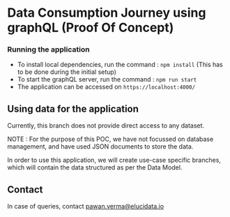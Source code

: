 # Data Consumption Journey using graphQL (Proof Of Concept)
  
### Running the application

- To install local dependencies, run the command : `npm install` (This has to be done during the initial setup)  
- To start the graphQL server, run the command : `npm run start`
- The application can be accessed on `https://localhost:4000/`


## Using data for the application

Currently, this branch does not provide direct access to any dataset.  

NOTE : For the purpose of this POC, we have not focussed on database management, and have used JSON documents to store the data.  

In order to use this application, we will create use-case specific branches, which will contain the data structured as per the Data Model. 

## Contact

In case of queries, contact pawan.verma@elucidata.io

